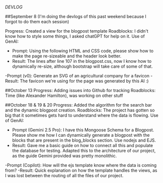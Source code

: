 *DEVLOG*

##September 8 (I'm doing the devlogs of this past weekend because I forgot to do them each session)

Progress: Created a view for the blogpost template
Roadblocks: I didn't know how to style some things, I asked chatGPT for help on it.
Use of GenAI:
- Prompt: Using the following HTML and CSS code, please show how to make the page re-sizeable and the header look better.
- Result: The lines after line 107 in the blogpost.css, now I know how to dynamically re-size, although bootstrap will take care of some of that.

-Prompt (v0): Generate an SVG of an agricultural company for a favicon
-Result: The favicon we're using for the page was generated by this AI :)

##October 13
Progress: Adding issues into Github for tracking
Roadblocks: Time (like Alexander Hamilton), was working on other stuff

##October 18 & 19 & 20
Progress: Added the algorithm for the search bar and the dynamic blogpost creation.
Roadblocks: The project has gotten so big that it sometimes gets hard to understand where the data is flowing.
Use of GenAI:
- Prompt (Gemini 2.5 Pro): I have this Mongoose Schema for a Blogpost. Please show me how I can dynamically generate a blogpost with the blocks that are present in the blog_blocks section. Use nodejs and EJS.
- Result: Gave me a basic guide on how to connect all this and populate the database for testing. Adapted this to the architecture of our project, as the guide Gemini provided was pretty monolithic.

-Prompt (Copilot): How will the ejs template know where the data is coming from?
-Result: Quick explanation on how the template handles the views, as I was lost between the routing of all the files of our project. 